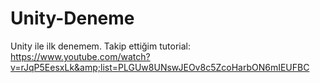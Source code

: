 # Unity-Deneme
Unity ile ilk denemem. Takip ettiğim tutorial: https://www.youtube.com/watch?v=rJqP5EesxLk&amp;list=PLGUw8UNswJEOv8c5ZcoHarbON6mIEUFBC
